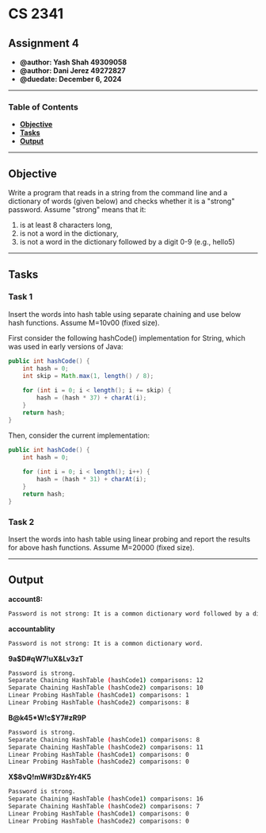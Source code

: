 # CS 2341
## Assignment 4
* **@author: Yash Shah 49309058**
* **@author: Dani Jerez 49272827**
* **@duedate: December 6, 2024**

------
### Table of Contents
- **[Objective](#objective)**
- **[Tasks](#tasks)**
- **[Output](#output)**
------

## Objective
Write a program that reads in a string from the command line and a dictionary of words (given below) and checks whether it is a "strong" password. 
Assume "strong" means that it: 
1. is at least 8 characters long,  
2. is not a word in the dictionary,  
3. is not a word in the dictionary followed by a digit 0-9 (e.g., hello5)

------

## Tasks
### Task 1
Insert the words into hash table using separate chaining and use below hash functions. Assume M=10v00 (fixed size).

First consider the following hashCode() implementation for String, which was used in early versions of Java:
```Java
public int hashCode() {
    int hash = 0;
    int skip = Math.max(1, length() / 8);
    
    for (int i = 0; i < length(); i += skip) {
        hash = (hash * 37) + charAt(i);
    }
    return hash;
}
```

Then, consider the current implementation:
```Java
public int hashCode() {
    int hash = 0;
    
    for (int i = 0; i < length(); i++) {
        hash = (hash * 31) + charAt(i);
    }
    return hash;
}
```

### Task 2
Insert the words into hash table using linear probing and report the results for above hash functions. Assume M=20000 (fixed size).

------

## Output

**account8:**
```bash
Password is not strong: It is a common dictionary word followed by a digit.
```


**accountablity**
```bash
Password is not strong: It is a common dictionary word.
```


**9a$D#qW7!uX&Lv3zT**
```bash
Password is strong.
Separate Chaining HashTable (hashCode1) comparisons: 12
Separate Chaining HashTable (hashCode2) comparisons: 10
Linear Probing HashTable (hashCode1) comparisons: 1
Linear Probing HashTable (hashCode2) comparisons: 8
```


**B@k45*W!c$Y7#zR9P**
```bash
Password is strong.
Separate Chaining HashTable (hashCode1) comparisons: 8
Separate Chaining HashTable (hashCode2) comparisons: 11
Linear Probing HashTable (hashCode1) comparisons: 0
Linear Probing HashTable (hashCode2) comparisons: 0
```


**X$8vQ!mW#3Dz&Yr4K5**
```bash
Password is strong.
Separate Chaining HashTable (hashCode1) comparisons: 16
Separate Chaining HashTable (hashCode2) comparisons: 7
Linear Probing HashTable (hashCode1) comparisons: 0
Linear Probing HashTable (hashCode2) comparisons: 0
```